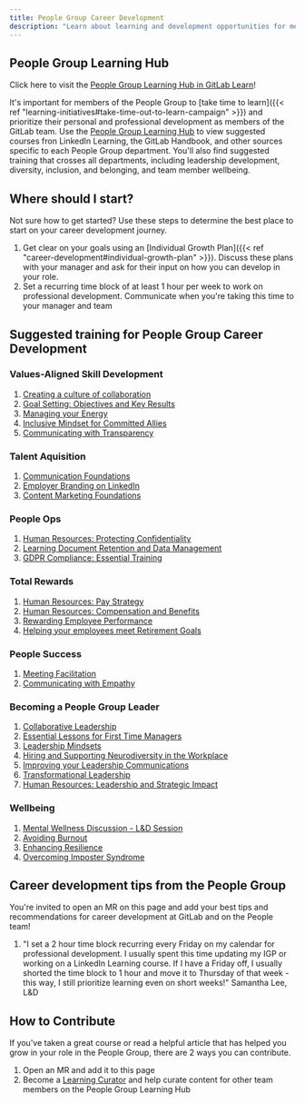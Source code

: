 ```yaml
---
title: People Group Career Development
description: "Learn about learning and development opportunities for members of the People Group to develop skills advance their careers."
---
```


## People Group Learning Hub

Click here to visit the [People Group Learning Hub in GitLab Learn](https://gitlab.edcast.com/channel/people-group-learning-hub)!

It's important for members of the People Group to [take time to learn]({{< ref "learning-initiatives#take-time-out-to-learn-campaign" >}}) and prioritize their personal and professional development as members of the GitLab team. Use the [People Group Learning Hub](https://gitlab.edcast.com/channel/people-group-learning-hub) to view suggested courses fron LinkedIn Learning, the GitLab Handbook, and other sources specific to each People Group department. You'll also find suggested training that crosses all departments, including leadership development, diversity, inclusion, and belonging, and team member wellbeing.

## Where should I start?

Not sure how to get started? Use these steps to determine the best place to start on your career development journey.

1. Get clear on your goals using an [Individual Growth Plan]({{< ref "career-development#individual-growth-plan" >}}). Discuss these plans with your manager and ask for their input on how you can develop in your role.
1. Set a recurring time block of at least 1 hour per week to work on professional development. Communicate when you're taking this time to your manager and team

## Suggested training for People Group Career Development

### Values-Aligned Skill Development

1. [Creating a culture of collaboration](https://gitlab.edcast.com/insights/creating-a-culture-of-collaboration)
1. [Goal Setting: Objectives and Key Results](https://gitlab.edcast.com/insights/goal)
1. [Managing your Energy](https://gitlab.edcast.com/insights/managing-your-energy)
1. [Inclusive Mindset for Committed Allies](https://gitlab.edcast.com/insights/inclusive-mindset)
1. [Communicating with Transparency](https://gitlab.edcast.com/insights/communicating-with-transparency)

### Talent Aquisition

1. [Communication Foundations](https://gitlab.edcast.com/insights/communication)
1. [Employer Branding on LinkedIn](https://gitlab.edcast.com/insights/employer)
1. [Content Marketing Foundations](https://gitlab.edcast.com/insights/content-marketing-foundations)

### People Ops

1. [Human Resources: Protecting Confidentiality](https://gitlab.edcast.com/insights/human)
1. [Learning Document Retention and Data Management](https://gitlab.edcast.com/insights/learning-document)
1. [GDPR Compliance: Essential Training](https://gitlab.edcast.com/insights/gdpr-compliance)

### Total Rewards

1. [Human Resources: Pay Strategy](https://gitlab.edcast.com/insights/human-resources-pay)
1. [Human Resources: Compensation and Benefits](https://gitlab.edcast.com/insights/human-resources-compensation)
1. [Rewarding Employee Performance](https://gitlab.edcast.com/insights/rewarding)
1. [Helping your employees meet Retirement Goals](https://gitlab.edcast.com/insights/helping)

### People Success

1. [Meeting Facilitation](https://gitlab.edcast.com/insights/meeting)
1. [Communicating with Empathy](https://gitlab.edcast.com/insights/communicating-with-empathy)

### Becoming a People Group Leader

1. [Collaborative Leadership](https://gitlab.edcast.com/insights/collaborative)
1. [Essential Lessons for First Time Managers](https://gitlab.edcast.com/insights/essential-lessons)
1. [Leadership Mindsets](https://gitlab.edcast.com/insights/leadership-mindsets)
1. [Hiring and Supporting Neurodiversity in the Workplace](https://gitlab.edcast.com/insights/hiring-and)
1. [Improving your Leadership Communications](https://gitlab.edcast.com/insights/improving-your)
1. [Transformational Leadership](https://gitlab.edcast.com/insights/transformational)
1. [Human Resources: Leadership and Strategic Impact](https://gitlab.edcast.com/insights/human-resources-leadership)

### Wellbeing

1. [Mental Wellness Discussion - L&D Session](https://gitlab.edcast.com/insights/mental-wellness)
1. [Avoiding Burnout](https://gitlab.edcast.com/insights/avoiding)
1. [Enhancing Resilience](https://gitlab.edcast.com/insights/enhancing)
1. [Overcoming Imposter Syndrome](https://gitlab.edcast.com/insights/overcoming-imposter)

## Career development tips from the People Group

You're invited to open an MR on this page and add your best tips and recommendations for career development at GitLab and on the People team!

1. "I set a 2 hour time block recurring every Friday on my calendar for professional development. I usually spent this time updating my IGP or working on a LinkedIn Learning course. If I have a Friday off, I usually shorted the time block to 1 hour and move it to Thursday of that week - this way, I still prioritize learning even on short weeks!" Samantha Lee, L&D

## How to Contribute

If you've taken a great course or read a helpful article that has helped you grow in your role in the People Group, there are 2 ways you can contribute.

1. Open an MR and add it to this page
1. Become a [Learning Curator](https://gitlab.edcast.com/pathways/ECL-5bcdc812-5b76-4921-b483-5846ba5acd79) and help curate content for other team members on the People Group Learning Hub
